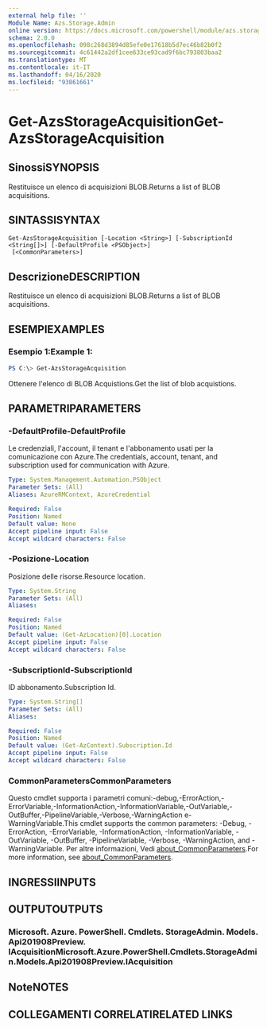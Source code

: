 ```yaml
---
external help file: ''
Module Name: Azs.Storage.Admin
online version: https://docs.microsoft.com/powershell/module/azs.storage.admin/get-azsstorageacquisition
schema: 2.0.0
ms.openlocfilehash: 098c268d3894d85efe0e17618b5d7ec46b82b0f2
ms.sourcegitcommit: 4c61442a2df1cee633ce93cad9f6bc793803baa2
ms.translationtype: MT
ms.contentlocale: it-IT
ms.lasthandoff: 04/16/2020
ms.locfileid: "93861661"
---
```

# <span data-ttu-id="4db5e-101">Get-AzsStorageAcquisition</span><span class="sxs-lookup"><span data-stu-id="4db5e-101">Get-AzsStorageAcquisition</span></span>

## <span data-ttu-id="4db5e-102">Sinossi</span><span class="sxs-lookup"><span data-stu-id="4db5e-102">SYNOPSIS</span></span>
<span data-ttu-id="4db5e-103">Restituisce un elenco di acquisizioni BLOB.</span><span class="sxs-lookup"><span data-stu-id="4db5e-103">Returns a list of BLOB acquisitions.</span></span>

## <span data-ttu-id="4db5e-104">SINTASSI</span><span class="sxs-lookup"><span data-stu-id="4db5e-104">SYNTAX</span></span>

```
Get-AzsStorageAcquisition [-Location <String>] [-SubscriptionId <String[]>] [-DefaultProfile <PSObject>]
 [<CommonParameters>]
```

## <span data-ttu-id="4db5e-105">Descrizione</span><span class="sxs-lookup"><span data-stu-id="4db5e-105">DESCRIPTION</span></span>
<span data-ttu-id="4db5e-106">Restituisce un elenco di acquisizioni BLOB.</span><span class="sxs-lookup"><span data-stu-id="4db5e-106">Returns a list of BLOB acquisitions.</span></span>

## <span data-ttu-id="4db5e-107">ESEMPI</span><span class="sxs-lookup"><span data-stu-id="4db5e-107">EXAMPLES</span></span>

### <span data-ttu-id="4db5e-108">Esempio 1:</span><span class="sxs-lookup"><span data-stu-id="4db5e-108">Example 1:</span></span>
```powershell
PS C:\> Get-AzsStorageAcquisition
```

<span data-ttu-id="4db5e-109">Ottenere l'elenco di BLOB Acquistions.</span><span class="sxs-lookup"><span data-stu-id="4db5e-109">Get the list of blob acquistions.</span></span>

## <span data-ttu-id="4db5e-110">PARAMETRI</span><span class="sxs-lookup"><span data-stu-id="4db5e-110">PARAMETERS</span></span>

### <span data-ttu-id="4db5e-111">-DefaultProfile</span><span class="sxs-lookup"><span data-stu-id="4db5e-111">-DefaultProfile</span></span>
<span data-ttu-id="4db5e-112">Le credenziali, l'account, il tenant e l'abbonamento usati per la comunicazione con Azure.</span><span class="sxs-lookup"><span data-stu-id="4db5e-112">The credentials, account, tenant, and subscription used for communication with Azure.</span></span>

```yaml
Type: System.Management.Automation.PSObject
Parameter Sets: (All)
Aliases: AzureRMContext, AzureCredential

Required: False
Position: Named
Default value: None
Accept pipeline input: False
Accept wildcard characters: False

```

### <span data-ttu-id="4db5e-113">-Posizione</span><span class="sxs-lookup"><span data-stu-id="4db5e-113">-Location</span></span>
<span data-ttu-id="4db5e-114">Posizione delle risorse.</span><span class="sxs-lookup"><span data-stu-id="4db5e-114">Resource location.</span></span>

```yaml
Type: System.String
Parameter Sets: (All)
Aliases:

Required: False
Position: Named
Default value: (Get-AzLocation)[0].Location
Accept pipeline input: False
Accept wildcard characters: False

```

### <span data-ttu-id="4db5e-115">-SubscriptionId</span><span class="sxs-lookup"><span data-stu-id="4db5e-115">-SubscriptionId</span></span>
<span data-ttu-id="4db5e-116">ID abbonamento.</span><span class="sxs-lookup"><span data-stu-id="4db5e-116">Subscription Id.</span></span>

```yaml
Type: System.String[]
Parameter Sets: (All)
Aliases:

Required: False
Position: Named
Default value: (Get-AzContext).Subscription.Id
Accept pipeline input: False
Accept wildcard characters: False

```

### <span data-ttu-id="4db5e-117">CommonParameters</span><span class="sxs-lookup"><span data-stu-id="4db5e-117">CommonParameters</span></span>
<span data-ttu-id="4db5e-118">Questo cmdlet supporta i parametri comuni:-debug,-ErrorAction,-ErrorVariable,-InformationAction,-InformationVariable,-OutVariable,-OutBuffer,-PipelineVariable,-Verbose,-WarningAction e-WarningVariable.</span><span class="sxs-lookup"><span data-stu-id="4db5e-118">This cmdlet supports the common parameters: -Debug, -ErrorAction, -ErrorVariable, -InformationAction, -InformationVariable, -OutVariable, -OutBuffer, -PipelineVariable, -Verbose, -WarningAction, and -WarningVariable.</span></span> <span data-ttu-id="4db5e-119">Per altre informazioni, Vedi [about_CommonParameters](http://go.microsoft.com/fwlink/?LinkID=113216).</span><span class="sxs-lookup"><span data-stu-id="4db5e-119">For more information, see [about_CommonParameters](http://go.microsoft.com/fwlink/?LinkID=113216).</span></span>

## <span data-ttu-id="4db5e-120">INGRESSI</span><span class="sxs-lookup"><span data-stu-id="4db5e-120">INPUTS</span></span>

## <span data-ttu-id="4db5e-121">OUTPUT</span><span class="sxs-lookup"><span data-stu-id="4db5e-121">OUTPUTS</span></span>

### <span data-ttu-id="4db5e-122">Microsoft. Azure. PowerShell. Cmdlets. StorageAdmin. Models. Api201908Preview. IAcquisition</span><span class="sxs-lookup"><span data-stu-id="4db5e-122">Microsoft.Azure.PowerShell.Cmdlets.StorageAdmin.Models.Api201908Preview.IAcquisition</span></span>



## <span data-ttu-id="4db5e-123">Note</span><span class="sxs-lookup"><span data-stu-id="4db5e-123">NOTES</span></span>

## <span data-ttu-id="4db5e-124">COLLEGAMENTI CORRELATI</span><span class="sxs-lookup"><span data-stu-id="4db5e-124">RELATED LINKS</span></span>

